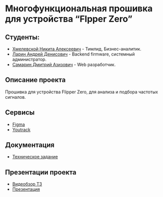# Многофункциональная прошивка для устройства “Flpper Zero”

## Студенты:

- [Хмелевской Никита Алексеевич](https://github.com/nikitakhmelevskoy) - Тимлид, Бизнес-аналитик.
- [Ларин Андрей Денисович](https://github.com/Worstrling) - Backend firmware, системный администратор.
- [Самарин Дмитрий Азизович](https://github.com/dimonlime) - Web разработчик.

## Описание проекта

Прошивка для устройства Flipper Zero, для анализа и подбора частотых сигналов.

## Сервисы

- [Figma](#)
- [Youtrack](https://nikitakhmelevskoy.youtrack.cloud/projects/6ad76b5d-eadd-42c3-858f-332b5bba082e)

## Документация

- [Техническое задание](https://github.com/Worstrling/Flipperzero-Firmware/tree/main/%D0%A2%D0%B5%D1%85.%20%D0%B7%D0%B0%D0%B4%D0%B0%D0%BD%D0%B8%D0%B5)

## Презентации проекта

- [Видеобзор ТЗ](https://www.youtube.com/watch?v=3OnWUNHOXxg)
- [Презентация](https://github.com/Worstrling/Flipperzero-Firmware/tree/main/%D0%9F%D1%80%D0%B5%D0%B7%D0%B5%D0%BD%D1%82%D0%B0%D1%86%D0%B8%D1%8F)

